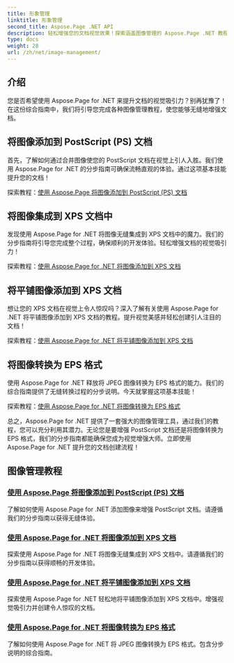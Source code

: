 ```yaml
---
title: 形象管理
linktitle: 形象管理
second_title: Aspose.Page .NET API
description: 轻松增强您的文档视觉效果！探索涵盖图像管理的 Aspose.Page .NET 教程。从添加图像到转换格式，掌握每一步。
type: docs
weight: 28
url: /zh/net/image-management/
---
```

## 介绍

您是否希望使用 Aspose.Page for .NET 来提升文档的视觉吸引力？别再犹豫了！在这份综合指南中，我们将引导您完成各种图像管理教程，使您能够无缝地增强文档。

## 将图像添加到 PostScript (PS) 文档

首先，了解如何通过合并图像使您的 PostScript 文档在视觉上引人入胜。我们使用 Aspose.Page for .NET 的分步指南可确保流畅直观的体验。通过这项基本技能提升您的文档！

探索教程：[使用 Aspose.Page 将图像添加到 PostScript (PS) 文档](./add-image-to-postscript-ps-document/)

## 将图像集成到 XPS 文档中

发现使用 Aspose.Page for .NET 将图像无缝集成到 XPS 文档中的魔力。我们的分步指南将引导您完成整个过程，确保顺利的开发体验。轻松增强文档的视觉吸引力！

探索教程：[使用 Aspose.Page for .NET 将图像添加到 XPS 文档](./add-image-to-xps-document/)

## 将平铺图像添加到 XPS 文档

想让您的 XPS 文档在视觉上令人惊叹吗？深入了解有关使用 Aspose.Page for .NET 将平铺图像添加到 XPS 文档的教程。提升视觉美感并轻松创建引人注目的文档！

探索教程：[使用 Aspose.Page for .NET 将平铺图像添加到 XPS 文档](./add-tiled-image-to-xps-document/)

## 将图像转换为 EPS 格式

使用 Aspose.Page for .NET 释放将 JPEG 图像转换为 EPS 格式的能力。我们的综合指南提供了无缝转换过程的分步说明。今天就掌握这项基本技能！

探索教程：[使用 Aspose.Page for .NET 将图像转换为 EPS 格式](./convert-image-to-eps-format/)

总之，Aspose.Page for .NET 提供了一套强大的图像管理工具，通过我们的教程，您可以充分利用其潜力。无论您是要增强 PostScript 文档还是将图像转换为 EPS 格式，我们的分步指南都能确保您成为视觉增强大师。立即使用 Aspose.Page for .NET 提升您的文档创建流程！
## 图像管理教程
### [使用 Aspose.Page 将图像添加到 PostScript (PS) 文档](./add-image-to-postscript-ps-document/)
了解如何使用 Aspose.Page for .NET 添加图像来增强 PostScript 文档。请遵循我们的分步指南以获得无缝体验。
### [使用 Aspose.Page for .NET 将图像添加到 XPS 文档](./add-image-to-xps-document/)
探索使用 Aspose.Page for .NET 将图像无缝集成到 XPS 文档中。请遵循我们的分步指南以获得顺畅的开发体验。
### [使用 Aspose.Page for .NET 将平铺图像添加到 XPS 文档](./add-tiled-image-to-xps-document/)
探索使用 Aspose.Page for .NET 轻松地将平铺图像添加到 XPS 文档中。增强视觉吸引力并创建令人惊叹的文档。
### [使用 Aspose.Page for .NET 将图像转换为 EPS 格式](./convert-image-to-eps-format/)
了解如何使用 Aspose.Page for .NET 将 JPEG 图像转换为 EPS 格式。包含分步说明的综合指南。